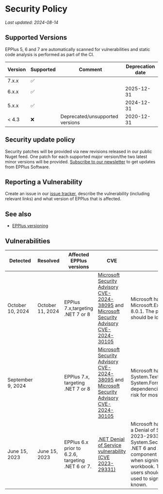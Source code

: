 # Security Policy

_Last updated: 2024-08-14_

## Supported Versions

EPPlus 5, 6 and 7 are automatically scanned for vulnerabilities and static code analysis is performed as part of the CI. 

| Version | Supported          | Comment            | Deprecation date |
| ------- | ------------------ | ------------------ |----|
| 7.x.x   | :white_check_mark: |                    ||
| 6.x.x   | :white_check_mark: |                    |2025-12-31|
| 5.x.x   | :white_check_mark: |                    |2024-12-31|
| < 4.3   | :x:                |Deprecated/unsupported versions|2020-12-31|

## Security update policy
Security patches will be provided via new revisions released in our public Nuget feed. One patch for each supported major version/the two latest minor versions will be provided. [Subscribe to our newsletter](https://epplussoftware.com/en/Home/Newsletter) to get updates from EPPlus Software.

## Reporting a Vulnerability

Create an issue in our [issue tracker](https://github.com/EPPlusSoftware/EPPlus/issues), describe the vulnerability (including relevant links) and what version of EPPlus that is affected.

## See also
- [EPPlus versioning](https://github.com/EPPlusSoftware/EPPlus/wiki/Releases-versioning)

## Vulnerabilities
|Detected|Resolved|Affected EPPlus versions|CVE|Our comment|Resolution|
|--------|--------| ----------------------|---|----------|----------|
|October 10, 2024|October 11, 2024|EPPlus 7.x,targeting .NET 7 or 8|[Microsoft Security Advisory CVE-2024-38095](https://github.com/advisories/GHSA-447r-wph3-92pm) and [Microsoft Security Advisory CVE-2024-30105](https://github.com/advisories/GHSA-hh2w-p6rv-4g7w)|Microsoft has released a security fix in Microsoft.Extensions.Configuration.Json 8.0.1. The potential risk for most users should be low.|Patch  released in version 7.4.1|
|September 9, 2024||EPPlus 7.x, targeting .NET 7 or 8|[Microsoft Security Advisory CVE-2024-38095](https://github.com/advisories/GHSA-447r-wph3-92pm) and [Microsoft Security Advisory CVE-2024-30105](https://github.com/advisories/GHSA-hh2w-p6rv-4g7w)|Microsoft has released security fixes for System.Text.Json and System.Formats.Asn1 (transient dependencies in EPPlus). The potential risk for most users should be low.|Patch  released in version 7.3.2|
|June 15, 2023|June 15, 2023|EPPlus 6.x prior to 6.2.6, targeting .NET 6 or 7.|[.NET Denial of Service vulnerability (CVE 2023-29331)](https://github.com/advisories/GHSA-555c-2p6r-68mm)|Microsoft has released a security fix for a Denial of Service vulnerability (CVE-2023-29331) in System.Security.Cryptography.Pkcs for .NET 6 and .NET 7. EPPlus uses this component for x509 certificates used when signing VBA projects in a workbook. The potential risk for most users should be low, as the certificates used to sign your workbooks are usually known.|Upgrade to EPPlus 6.2.6 or higher|
